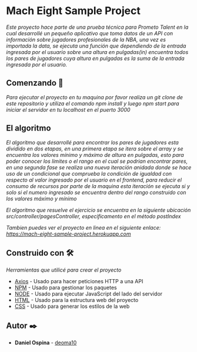 # Mach Eight Sample Project

_Este proyecto hace parte de una prueba técnica para Prometo Talent en la cual desarrollé un pequeño aplicativo que toma datos de un API con información sobre jugadores profesionales de la NBA, una vez es importada la data, se ejecuta una función que dependiendo de la entrada ingresada por el usuario sobre una altura en pulgadas(in) encuentra todos los pares de jugadores cuya altura en pulgadas es la suma de la entrada ingresada por el usuario._


## Comenzando 🚀

_Para ejecutar el proyecto en tu maquina por favor realiza un git clone de este repositorio y utiliza el comando npm install y luego npm start para iniciar el servidor en tu localhost en el puerto 3000_


## El algoritmo
_El algoritmo que desarrollé para encontrar los pares de jugadores esta dividido en dos etapas, en una primera etapa se itera sobre el array y se encuentra los valores mínimo y máximo de altura en pulgadas, esto para poder conocer los limites o el rango en el cual se podrian encontrar pares, en una segunda fase se realiza una nueva iteración anidada donde se hace uso de un condicional que comprueba la condición de igualdad con respecto al valor ingresado por el usuario en el frontend, para reducir el consumo de recursos por parte de la maquina esta iteración se ejecuta si y solo si el numero ingresado se encuentra dentro del rango construido con los valores máximo y mínimo_

_El algoritmo que resuelve el ejercicio se encuentra en la siguiente ubicación src/controller/pagesController, especificamento en el método postIndex_

_Tambien puedes ver el proyecto en linea en el siguiente enlace: https://mach-eight-sample-project.herokuapp.com_

## Construido con 🛠️

_Herramientas que utilicé para crear el proyecto_

* [Axios](https://www.npmjs.com/package/axios) - Usado para hacer peticiones HTTP a una API
* [NPM](https://www.npmjs.com/) - Usado para gestionar los paquetes
* [NODE](https://nodejs.org/es/thub.io/rome/) - Usado para ejecutar JavaScript del lado del servidor
* [HTML](https://developer.mozilla.org/es/docs/Web/HTML) - Usado para la estructura web del proyecto
* [CSS](https://developer.mozilla.org/es/docs/Web/CSS) - Usado para generar los estilos de la web

## Autor ✒️

* **Daniel Ospina** - [deoma10](https://github.com/deoma10)


